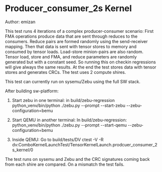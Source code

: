 
Producer_consumer_2s Kernel
===========================

Author: emizan

This test runs 4 iterations of a complex producer-consumer scenario:
First FMA operations produce data that are sent through reduces to the consumers.
Reduce pairs are formed randomly using the send-receiver mapping.
Then that data is sent with tensor stores to memory and consumed by tensor loads.
Load-store minion-pairs are also random.
Tensor load, store and FMA, and reduce parameters are randomly generated but with a constant seed.
So running this on checkin regressions will give always the same results.
At the end the test stores data with tensor stores and generates CRCs.
The test uses 2 compute shires.

This test can currently run on sysemu/Zebu using the full SW stack.

After building sw-platform:
1. Start zebu in one terminal: in build/zebu-regression 
python_venv/bin/python ./zebu.py --prompt --start-zebu --zebu-configuration=bemu

2. Start QEMU in another terminal: In build/zebu-regression:
python_venv/bin/python ./zebu.py --prompt --start-qemu --zebu-configuration=bemu

3. Inside QEMU:
Go to build/tests/DV
ctest -V -R dv:ComboKernelLaunchTest/TensorKernelLaunch.prodcuer_consumer_2s_kernel/0

The test runs on sysemu and Zebu and the CRC signatures coming back from each shire
are compared. On a mismatch the test fails.
